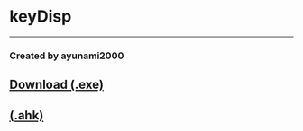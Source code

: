 # keyDisp
---
### Created by ayunami2000

## [Download (.exe)](keyDisp.exe)
##          [(.ahk)](keyDisp.ahk)
